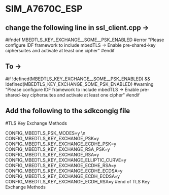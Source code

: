 # SIM_A7670C_ESP

## change the following line in ssl_client.cpp ->

  #ifndef MBEDTLS_KEY_EXCHANGE__SOME__PSK_ENABLED
  #error "Please configure IDF framework to include mbedTLS -> Enable pre-shared-key ciphersuites and activate at least one cipher"
  #endif
  
## To ->

  #if !defined(MBEDTLS_KEY_EXCHANGE__SOME__PSK_ENABLED) && !defined(MBEDTLS_KEY_EXCHANGE_SOME_PSK_ENABLED)
  #warning "Please configure IDF framework to include mbedTLS -> Enable pre-shared-key ciphersuites and activate at least one cipher"
  #endif

## Add the following to the sdkcongig file
  
  #TLS Key Exchange Methods
  
  CONFIG_MBEDTLS_PSK_MODES=y \n
  CONFIG_MBEDTLS_KEY_EXCHANGE_PSK=y
  CONFIG_MBEDTLS_KEY_EXCHANGE_ECDHE_PSK=y
  CONFIG_MBEDTLS_KEY_EXCHANGE_RSA_PSK=y
  CONFIG_MBEDTLS_KEY_EXCHANGE_RSA=y
  CONFIG_MBEDTLS_KEY_EXCHANGE_ELLIPTIC_CURVE=y
  CONFIG_MBEDTLS_KEY_EXCHANGE_ECDHE_RSA=y
  CONFIG_MBEDTLS_KEY_EXCHANGE_ECDHE_ECDSA=y
  CONFIG_MBEDTLS_KEY_EXCHANGE_ECDH_ECDSA=y
  CONFIG_MBEDTLS_KEY_EXCHANGE_ECDH_RSA=y
  #end of TLS Key Exchange Methods
